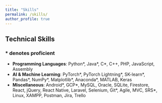 ```yaml
---
title: "Skills"
permalink: /skills/
author_profile: true
---
```

## Technical Skills
### \* denotes proficient


* <b>Programming Languages</b>: Python\*, Java\*, C\*, C++, PHP, JavaScript, Assembly
* <b>AI & Machine Learning</b>: PyTorch\*, PyTorch Lightning\*, SK-learn\*, Pandas\*, NumPy\*,  Matplotlib\*, Anaconda\*, MATLAB, Keras 
* <b>Miscellaneous</b>: Android\*, GCP\*, MySQL, Oracle, SQLite, Firestore, React, jQuery, React Native, Laravel, Selenium, Git\*, Agile, MVC, SRS\*, Linux, XAMPP, Postman, Jira, Trello
 


<!-- 
<b>[MOPO: Model-based Offline Policy Optimization](http://lantaoyu.com/publications/MOPO)</b> <br> 
Tianhe Yu\*, Garrett Thomas\*, <b>Lantao Yu</b>, Stefano Ermon, James Zou, Sergey Levine, Chelsea Finn, Tengyu Ma.
<i>The 34th Conference on Neural Information Processing Systems</i>. <b>NeurIPS 2020</b>.

<b>[A Study of AI Population Dynamics with Million-agent Reinforcement Learning](http://lantaoyu.com/publications/MA)</b><br>
Yaodong Yang\*, <b>Lantao Yu</b>\*, Yiwei Bai\*, Jun Wang, Weinan Zhang, Ying Wen, Yong Yu. <i>The 17th International Conference on Autonomous Agents and Multi-Agent Systems.</i> <b>AAMAS 2018</b>. -->





<!-- [\* denotes equal contribution] -->
